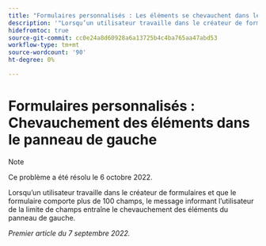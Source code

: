 ```yaml
---
title: "Formulaires personnalisés : Les éléments se chevauchent dans le panneau de gauche."
description: '"Lorsqu’un utilisateur travaille dans le créateur de formulaires et que le formulaire contient plus de 100 champs, le message informant l’utilisateur de la limite de champs entraîne le chevauchement des éléments du panneau de gauche.'
hidefromtoc: true
source-git-commit: cc0e24a8d60928a6a13725b4c4ba765aa47abd53
workflow-type: tm+mt
source-wordcount: '90'
ht-degree: 0%

---
```



# Formulaires personnalisés : Chevauchement des éléments dans le panneau de gauche

>[!NOTE]
>
>Ce problème a été résolu le 6 octobre 2022.

Lorsqu’un utilisateur travaille dans le créateur de formulaires et que le formulaire comporte plus de 100 champs, le message informant l’utilisateur de la limite de champs entraîne le chevauchement des éléments du panneau de gauche.

_Premier article du 7 septembre 2022._


